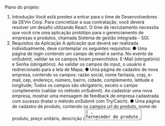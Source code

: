 Plano do projeto:

1. Introdução
Você está prestes a entrar para o time de Desenvolvedores da DEVin Corp. Para concretizar a
sua contratação, você deverá resolver um desafio utilizando React. O time de recrutamento
necessita que você crie uma aplicação protótipo para o gerenciamento de empresas e produtos,
chamada Sistema de gestão integrada - SGI.
2. Requisitos da Aplicação
A aplicação que deverá ser realizada individualmente, deve contemplar os seguintes requisitos:
● Uma página de login contendo um campo de email e senha. No evento de onSubmit,
validar se os campos foram preenchidos: E-Mail (obrigatório) e Senha (obrigatório). Ao
validar os campos de input, o usuário é redirecionado para a tela de Mapa;
● Uma página de cadastro de nova empresa, contendo os campos: razão social, nome
fantasia, cnpj, e-mail, cep, endereço, número, bairro, cidade, complemento, latitude e
longitude; Todos os campos são obrigatório, exceto o campo complemento (validar no
método onSubmit). Ao cadastrar uma nova empresa, mostrar uma mensagem de
feedback de empresa cadastrada com sucesso (tratar o método onSubmit com
Try/Catch).
● Uma página de cadastro de produto, contendo os campos url do produto, nome do
produto, preço unitário, descrição (<textarea/>) , fornecedor do produto (<select />) e
grupo (<select />) . Ao cadastrar um novo produto, mostrar uma mensagem de feedback
1
de produto cadastrado com sucesso (tratar o método onSubmit com Try/Catch). As
opções do select de grupo e fornecedor devem ser preenchidas de acordo com as rotas
/categorias e /fornecedores
● Uma tela de mapa, contendo um Mapa centralizado e com marcadores de todas as
empresas cadastradas no sistema (usar a latitude e longitude da empresa para definir a
localização no mapa).
● Uma implementação extra por parte do aluno: Ex: uma tela de cadastro de fornecedores,
uma tela de listagens de produtos, etc ....
